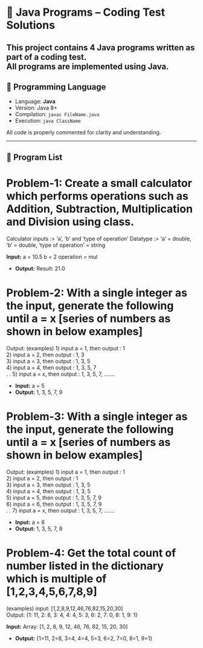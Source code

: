 # 📘 Java Programs – Coding Test Solutions

This project contains 4 Java programs written as part of a coding test.  
All programs are implemented using **Java**.
---

## 🔧 Programming Language

- Language: **Java**
- Version: Java 8+
- Compilation: `javac FileName.java`
- Execution: `java ClassName`

All code is properly commented for clarity and understanding.

---

## 📁 Program List

# Problem-1: Create a small calculator which performs operations such as Addition, Subtraction, Multiplication and Division using class.
  Calculator inputs :> ‘a’, ‘b’ and ‘type of operation’
  Datatype :> ‘a’ = double, ‘b’ = double, ‘type of operation’ = string
  
**Input:**
a = 10.5
b = 2
operation = mul
- **Output:**
Result: 21.0

# Problem-2: With a single integer as the input, generate the following until a = x [series of numbers as shown in below examples]
 
  Output: (examples)
    1) input a = 1, then output : 1 <br>
    2) input a = 2, then output : 1, 3 <br>
    3) input a = 3, then output : 1, 3, 5 <br>
    4) input a = 4, then output : 1, 3, 5, 7 <br>
    .
    .
    5) input a = x, then output : 1, 3, 5, 7, ....... <br>
 

- **Input:**
a = 5 <br>
- **Output:**
1, 3, 5, 7, 9


# Problem-3: With a single integer as the input, generate the following until a = x [series of numbers as shown in below examples]
 
  Output: (examples)
    1) input a = 1, then output : 1 <br>
    2) input a = 2, then output : 1 <br>
    3) input a = 3, then output : 1, 3, 5 <br>
    4) input a = 4, then output : 1, 3, 5 <br>
    5) input a = 5, then output : 1, 3, 5, 7, 9 <br>
    6) input a = 6, then output : 1, 3, 5, 7, 9 <br>
    .
    .
    7) input a = x, then output : 1, 3, 5, 7, ....... <br>
    
 - **Input:**
     a = 6 <br>
- **Output:**
    1, 3, 5, 7, 9

# Problem-4: Get the total count of number listed in the dictionary which is multiple of [1,2,3,4,5,6,7,8,9]
  (examples)
  input: [1,2,8,9,12,46,76,82,15,20,30] <br>
  Output: 
    {1: 11, 2: 8, 3: 4, 4: 4, 5: 3, 6: 2, 7: 0, 8: 1, 9: 1} <br>

  **Input:**
Array: [1, 2, 8, 9, 12, 46, 76, 82, 15, 20, 30] <br>
- **Output:**
{1=11, 2=8, 3=4, 4=4, 5=3, 6=2, 7=0, 8=1, 9=1}

 

